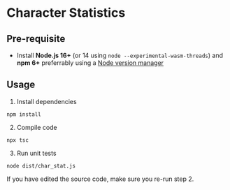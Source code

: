 # Character Statistics

## Pre-requisite

- Install **Node.js 16+** (or 14 using `node --experimental-wasm-threads`) and **npm 6+** preferrably using a [Node version manager](https://docs.npmjs.com/cli/v8/configuring-npm/install)

## Usage

1. Install dependencies

```console
npm install
```

2. Compile code

```console
npx tsc
```

3. Run unit tests
```console
node dist/char_stat.js
```

If you have edited the source code, make sure you re-run step 2.